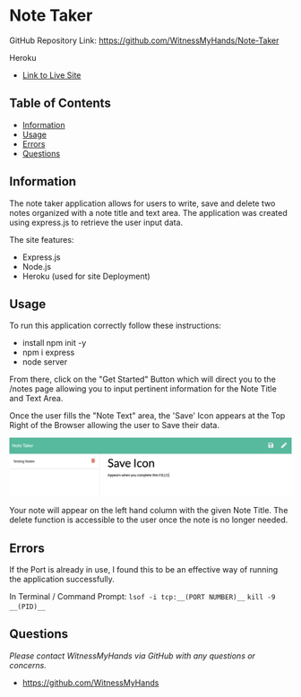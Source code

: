 # Note Taker

GitHub Repository Link: https://github.com/WitnessMyHands/Note-Taker

Heroku
- [Link to Live Site](https://wmh-note-taker.herokuapp.com/)

## Table of Contents

- [Information](#Information)
- [Usage](#Usage)
- [Errors](#Errors)
- [Questions](#Questions)

## Information

The note taker application allows for users to write, save and delete two notes organized with a note title and text area. The application was created using express.js to retrieve the user input data.

The site features:
* Express.js
* Node.js
* Heroku (used for site Deployment)

## Usage

To run this application correctly follow these instructions:

* install npm init -y
* npm i express
* node server

From there, click on the "Get Started" Button which will direct you to the /notes page allowing you to input pertinent information for the Note Title and Text Area.

Once the user fills the "Note Text" area, the 'Save' Icon appears at the Top Right of the Browser allowing the user to Save their data.

![Save field example.](./notes-example.jpg)

Your note will appear on the left hand column with the given Note Title. The delete function is accessible to the user once the note is no longer needed.

## Errors

If the Port is already in use, I found this to be an effective way of running the application successfully.

In Terminal / Command Prompt:
`lsof -i tcp:__(PORT NUMBER)__`
`kill -9 __(PID)__`

## Questions
*Please contact WitnessMyHands via GitHub with any questions or concerns.*

- https://github.com/WitnessMyHands